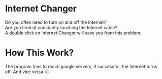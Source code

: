 # Internet Changer
Do you often need to turn on and off the Internet?  
Are you tired of constantly touching the Internet cable?  
A double click on Internet Changer will save you from this problem.

# How This Work?
The program tries to reach google servers, if successful, the Internet turns off. And vice versa =)

